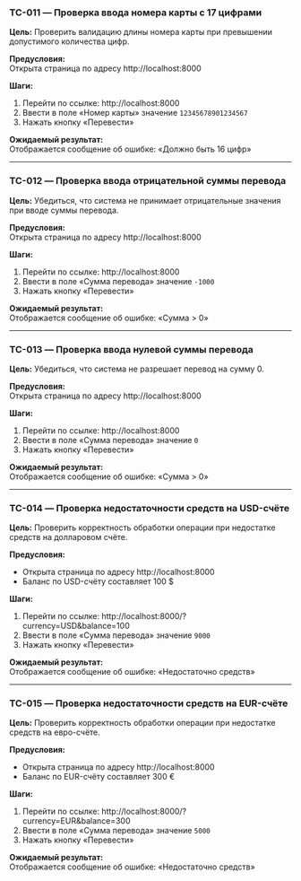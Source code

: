 ### TC-011 — Проверка ввода номера карты с 17 цифрами  
**Цель:** Проверить валидацию длины номера карты при превышении допустимого количества цифр.  

**Предусловия:**  
Открыта страница по адресу http://localhost:8000  

**Шаги:**  
1. Перейти по ссылке: http://localhost:8000  
2. Ввести в поле «Номер карты» значение `12345678901234567`  
3. Нажать кнопку «Перевести»  

**Ожидаемый результат:**  
Отображается сообщение об ошибке: «Должно быть 16 цифр»

---

### TC-012 — Проверка ввода отрицательной суммы перевода  
**Цель:** Убедиться, что система не принимает отрицательные значения при вводе суммы перевода.  

**Предусловия:**  
Открыта страница по адресу http://localhost:8000  

**Шаги:**  
1. Перейти по ссылке: http://localhost:8000  
2. Ввести в поле «Сумма перевода» значение `-1000`  
3. Нажать кнопку «Перевести»  

**Ожидаемый результат:**  
Отображается сообщение об ошибке: «Сумма > 0»

---

### TC-013 — Проверка ввода нулевой суммы перевода  
**Цель:** Убедиться, что система не разрешает перевод на сумму 0.  

**Предусловия:**  
Открыта страница по адресу http://localhost:8000  

**Шаги:**  
1. Перейти по ссылке: http://localhost:8000  
2. Ввести в поле «Сумма перевода» значение `0`  
3. Нажать кнопку «Перевести»  

**Ожидаемый результат:**  
Отображается сообщение об ошибке: «Сумма > 0»

---

### TC-014 — Проверка недостаточности средств на USD-счёте  
**Цель:** Проверить корректность обработки операции при недостатке средств на долларовом счёте.  

**Предусловия:**  
- Открыта страница по адресу http://localhost:8000  
- Баланс по USD-счёту составляет 100 $  

**Шаги:**  
1. Перейти по ссылке: http://localhost:8000/?currency=USD&balance=100  
2. Ввести в поле «Сумма перевода» значение `9000`  
3. Нажать кнопку «Перевести»  

**Ожидаемый результат:**  
Отображается сообщение об ошибке: «Недостаточно средств»

---

### TC-015 — Проверка недостаточности средств на EUR-счёте  
**Цель:** Проверить корректность обработки операции при недостатке средств на евро-счёте.  

**Предусловия:**  
- Открыта страница по адресу http://localhost:8000  
- Баланс по EUR-счёту составляет 300 €  

**Шаги:**  
1. Перейти по ссылке: http://localhost:8000/?currency=EUR&balance=300  
2. Ввести в поле «Сумма перевода» значение `5000`  
3. Нажать кнопку «Перевести»  

**Ожидаемый результат:**  
Отображается сообщение об ошибке: «Недостаточно средств»
